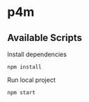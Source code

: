 # p4m

## Available Scripts

Install dependencies
```
npm install
```

Run local project
```
npm start
```
